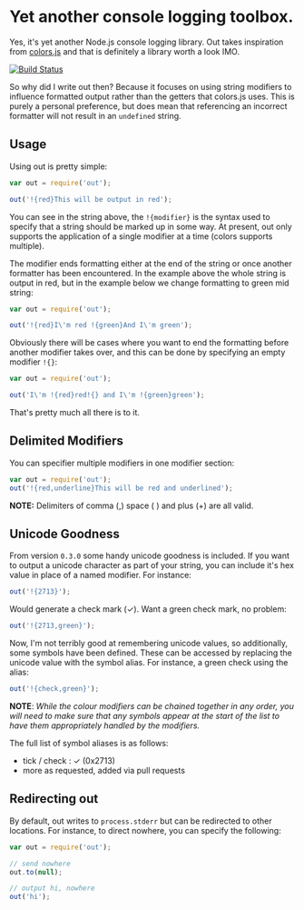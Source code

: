 # Yet another console logging toolbox. 

Yes, it's yet another Node.js console logging library.  Out takes inspiration from [colors.js](https://github.com/Marak/colors.js) and that is definitely a library worth a look IMO.

<a href="http://travis-ci.org/#!/DamonOehlman/node-out"><img src="https://secure.travis-ci.org/DamonOehlman/node-out.png" alt="Build Status"></a>

So why did I write out then?  Because it focuses on using string modifiers to influence formatted output rather than the getters that colors.js uses. This is purely a personal preference, but does mean that referencing an incorrect formatter will not result in an `undefined` string.

## Usage

Using out is pretty simple:

```js
var out = require('out');

out('!{red}This will be output in red');
```

You can see in the string above, the `!{modifier}` is the syntax used to specify that a string should be marked up in some way.  At present, out only supports the application of a single modifier at a time (colors supports multiple).

The modifier ends formatting either at the end of the string or once another formatter has been encountered.  In the example above the whole string is output in red, but in the example below we change formatting to green mid string:

```js
var out = require('out');

out('!{red}I\'m red !{green}And I\'m green');
```

Obviously there will be cases where you want to end the formatting before another modifier takes over, and this can be done by specifying an empty modifier `!{}`:

```js
var out = require('out');

out('I\'m !{red}red!{} and I\'m !{green}green');
```

That's pretty much all there is to it.

## Delimited Modifiers

You can specifier multiple modifiers in one modifier section:

```js
var out = require('out');
out('!{red,underline}This will be red and underlined');
```

__NOTE:__ Delimiters of comma (,) space ( ) and plus (+) are all valid.

## Unicode Goodness

From version `0.3.0` some handy unicode goodness is included.  If you want to output a unicode character as part of your string, you can include it's hex value in place of a named modifier.  For instance:

```js
out('!{2713}');
```

Would generate a check mark (✓).  Want a green check mark, no problem:

```js
out('!{2713,green}');
```

Now, I'm not terribly good at remembering unicode values, so additionally, some symbols have been defined.  These can be accessed by replacing the unicode value with the symbol alias.  For instance, a green check using the alias:

```js
out('!{check,green}');
```

__NOTE__: _While the colour modifiers can be chained together in any order, you will need to make sure that any symbols appear at the start of the list to have them appropriately handled by the modifiers._

The full list of symbol aliases is as follows:

- tick / check : ✓ (0x2713)
- more as requested, added via pull requests

## Redirecting out

By default, out writes to `process.stderr` but can be redirected to other locations.  For instance, to direct nowhere, you can specify the following:

```js
var out = require('out');

// send nowhere
out.to(null);

// output hi, nowhere
out('hi');
```